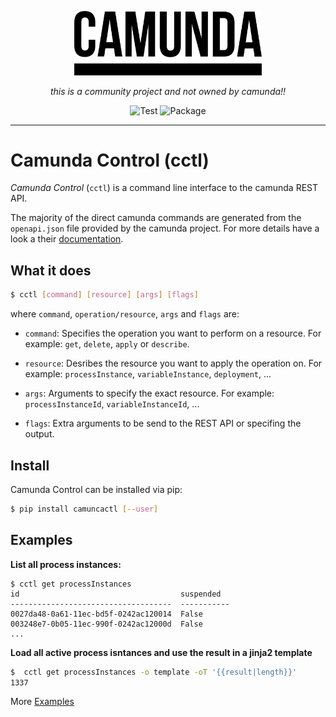 

<p align="center">
  <img src="images/Camunda_Logo_Black.png" alt="Camunda Logo" width="300px">
</p>
<p align="center">
    <em>
        this is a community project and not owned by camunda!!
    </em>
</p>
<p align="center">
    <img src="https://github.com/jblawatt/camundactl/actions/workflows/unittests.yml/badge.svg" alt="Test">
</a>
    <img src="https://img.shields.io/pypi/v/camundactl?color=%2334D058&label=pypi%20package)" alt="Package">
</a>
</p>

<hr />


# Camunda Control (cctl)


_Camunda Control_ (`cctl`) is a command line interface to the camunda REST API.

The majority of the direct camunda commands are generated from the `openapi.json`
file provided by the camunda project. For more details have a look a their [documentation](https://docs.camunda.org/manual/7.15/reference/rest/openapi/).

## What it does

```bash
$ cctl [command] [resource] [args] [flags]
```

where `command`, `operation/resource`, `args` and `flags` are:

- `command`: Specifies the operation you want to perform on a resource. For
  example: `get`, `delete`, `apply` or `describe`.

- `resource`: Desribes the resource you want to apply the operation on. For
  example: `processInstance`, `variableInstance`, `deployment`, ...

- `args`: Arguments to specify the exact resource. For example:
  `processInstanceId`, `variableInstanceId`, ...

- `flags`: Extra arguments to be send to the REST API or specifing the output.

## Install

Camunda Control can be installed via pip:

```bash
$ pip install camuncactl [--user]
```

## Examples

**List all process instances:**

```shell
$ cctl get processInstances
id                                    suspended
------------------------------------  -----------
0027da48-0a61-11ec-bd5f-0242ac120014  False
003248e7-0b05-11ec-990f-0242ac12000d  False
...
```

**Load all active process isntances and use the result in a jinja2 template**

```bash
$  cctl get processInstances -o template -oT '{{result|length}}'
1337
```

More [Examples](examples.md)

